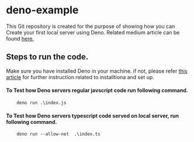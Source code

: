 # deno-example
This Git repository is created for the purpose of showing how you can Create your first local server using Deno. Related medium article can be found [here.](https://medium.com/javascript-in-plain-english/creating-your-first-local-server-using-deno-a183d129323)

## Steps to run the code.
Make sure you have installed Deno in your machine. if not, please refer [this article](https://medium.com/javascript-in-plain-english/creating-your-first-local-server-using-deno-a183d129323) for further instruction related to installtiona and set up.

#### To Test how Deno servers regular javscript code run following command.
```
    deno run .\index.js
```

#### To Test how Deno servers typescript code served on local server, run following command.
```
    deno run --allow-net  .\index.ts
```
